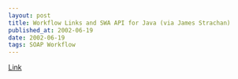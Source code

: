 ```yaml
---
layout: post
title: Workflow Links and SWA API for Java (via James Strachan)
published_at: 2002-06-19
date: 2002-06-19
tags: SOAP Workflow
---
```


[Link](http://james.weblogger.com/2002/06/13)  